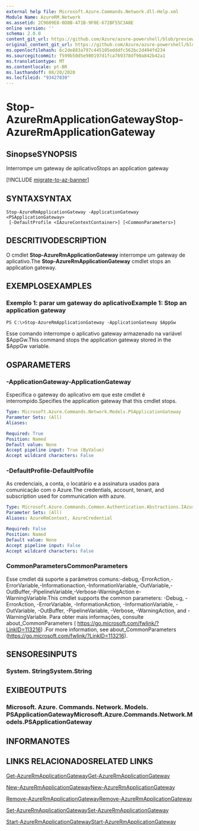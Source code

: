 ```yaml
---
external help file: Microsoft.Azure.Commands.Network.dll-Help.xml
Module Name: AzureRM.Network
ms.assetid: 2C9609E8-0D8B-471B-9F0E-672BF55C3A0E
online version: ''
schema: 2.0.0
content_git_url: https://github.com/Azure/azure-powershell/blob/preview/src/ResourceManager/Network/Commands.Network/help/Stop-AzureRmApplicationGateway.md
original_content_git_url: https://github.com/Azure/azure-powershell/blob/preview/src/ResourceManager/Network/Commands.Network/help/Stop-AzureRmApplicationGateway.md
ms.openlocfilehash: 6c2de883a797c445105edddfc562bc2d494fd234
ms.sourcegitcommit: f599b50d5e980197d1fca769378df90a842b42a1
ms.translationtype: MT
ms.contentlocale: pt-BR
ms.lasthandoff: 08/20/2020
ms.locfileid: "93427830"
---
```

# <span data-ttu-id="dff84-101">Stop-AzureRmApplicationGateway</span><span class="sxs-lookup"><span data-stu-id="dff84-101">Stop-AzureRmApplicationGateway</span></span>

## <span data-ttu-id="dff84-102">Sinopse</span><span class="sxs-lookup"><span data-stu-id="dff84-102">SYNOPSIS</span></span>
<span data-ttu-id="dff84-103">Interrompe um gateway de aplicativo</span><span class="sxs-lookup"><span data-stu-id="dff84-103">Stops an application gateway</span></span>

[!INCLUDE [migrate-to-az-banner](../../includes/migrate-to-az-banner.md)]

## <span data-ttu-id="dff84-104">SYNTAX</span><span class="sxs-lookup"><span data-stu-id="dff84-104">SYNTAX</span></span>

```
Stop-AzureRmApplicationGateway -ApplicationGateway <PSApplicationGateway>
 [-DefaultProfile <IAzureContextContainer>] [<CommonParameters>]
```

## <span data-ttu-id="dff84-105">DESCRITIVO</span><span class="sxs-lookup"><span data-stu-id="dff84-105">DESCRIPTION</span></span>
<span data-ttu-id="dff84-106">O cmdlet **Stop-AzureRmApplicationGateway** interrompe um gateway de aplicativo.</span><span class="sxs-lookup"><span data-stu-id="dff84-106">The **Stop-AzureRmApplicationGateway** cmdlet stops an application gateway.</span></span>

## <span data-ttu-id="dff84-107">EXEMPLOS</span><span class="sxs-lookup"><span data-stu-id="dff84-107">EXAMPLES</span></span>

### <span data-ttu-id="dff84-108">Exemplo 1: parar um gateway do aplicativo</span><span class="sxs-lookup"><span data-stu-id="dff84-108">Example 1: Stop an application gateway</span></span>
```
PS C:\>Stop-AzureRmApplicationGateway -ApplicationGateway $AppGw
```

<span data-ttu-id="dff84-109">Esse comando interrompe o aplicativo gateway armazenado na variável $AppGw.</span><span class="sxs-lookup"><span data-stu-id="dff84-109">This command stops the application gateway stored in the $AppGw variable.</span></span>

## <span data-ttu-id="dff84-110">OS</span><span class="sxs-lookup"><span data-stu-id="dff84-110">PARAMETERS</span></span>

### <span data-ttu-id="dff84-111">-ApplicationGateway</span><span class="sxs-lookup"><span data-stu-id="dff84-111">-ApplicationGateway</span></span>
<span data-ttu-id="dff84-112">Especifica o gateway do aplicativo em que este cmdlet é interrompido.</span><span class="sxs-lookup"><span data-stu-id="dff84-112">Specifies the application gateway that this cmdlet stops.</span></span>

```yaml
Type: Microsoft.Azure.Commands.Network.Models.PSApplicationGateway
Parameter Sets: (All)
Aliases: 

Required: True
Position: Named
Default value: None
Accept pipeline input: True (ByValue)
Accept wildcard characters: False
```

### <span data-ttu-id="dff84-113">-DefaultProfile</span><span class="sxs-lookup"><span data-stu-id="dff84-113">-DefaultProfile</span></span>
<span data-ttu-id="dff84-114">As credenciais, a conta, o locatário e a assinatura usados para comunicação com o Azure.</span><span class="sxs-lookup"><span data-stu-id="dff84-114">The credentials, account, tenant, and subscription used for communication with azure.</span></span>

```yaml
Type: Microsoft.Azure.Commands.Common.Authentication.Abstractions.IAzureContextContainer
Parameter Sets: (All)
Aliases: AzureRmContext, AzureCredential

Required: False
Position: Named
Default value: None
Accept pipeline input: False
Accept wildcard characters: False
```

### <span data-ttu-id="dff84-115">CommonParameters</span><span class="sxs-lookup"><span data-stu-id="dff84-115">CommonParameters</span></span>
<span data-ttu-id="dff84-116">Esse cmdlet dá suporte a parâmetros comuns:-debug,-ErrorAction,-ErrorVariable,-Informationaction,-InformationVariable,-OutVariable,-OutBuffer,-PipelineVariable,-Verbose-WarningAction e-WarningVariable.</span><span class="sxs-lookup"><span data-stu-id="dff84-116">This cmdlet supports the common parameters: -Debug, -ErrorAction, -ErrorVariable, -InformationAction, -InformationVariable, -OutVariable, -OutBuffer, -PipelineVariable, -Verbose, -WarningAction, and -WarningVariable.</span></span> <span data-ttu-id="dff84-117">Para obter mais informações, consulte about_CommonParameters ( https://go.microsoft.com/fwlink/?LinkID=113216) .</span><span class="sxs-lookup"><span data-stu-id="dff84-117">For more information, see about_CommonParameters (https://go.microsoft.com/fwlink/?LinkID=113216).</span></span>

## <span data-ttu-id="dff84-118">SENSORES</span><span class="sxs-lookup"><span data-stu-id="dff84-118">INPUTS</span></span>

### <span data-ttu-id="dff84-119">System. String</span><span class="sxs-lookup"><span data-stu-id="dff84-119">System.String</span></span>

## <span data-ttu-id="dff84-120">EXIBE</span><span class="sxs-lookup"><span data-stu-id="dff84-120">OUTPUTS</span></span>

### <span data-ttu-id="dff84-121">Microsoft. Azure. Commands. Network. Models. PSApplicationGateway</span><span class="sxs-lookup"><span data-stu-id="dff84-121">Microsoft.Azure.Commands.Network.Models.PSApplicationGateway</span></span>

## <span data-ttu-id="dff84-122">INFORMA</span><span class="sxs-lookup"><span data-stu-id="dff84-122">NOTES</span></span>

## <span data-ttu-id="dff84-123">LINKS RELACIONADOS</span><span class="sxs-lookup"><span data-stu-id="dff84-123">RELATED LINKS</span></span>

[<span data-ttu-id="dff84-124">Get-AzureRmApplicationGateway</span><span class="sxs-lookup"><span data-stu-id="dff84-124">Get-AzureRmApplicationGateway</span></span>](./Get-AzureRmApplicationGateway.md)

[<span data-ttu-id="dff84-125">New-AzureRmApplicationGateway</span><span class="sxs-lookup"><span data-stu-id="dff84-125">New-AzureRmApplicationGateway</span></span>](./New-AzureRmApplicationGateway.md)

[<span data-ttu-id="dff84-126">Remove-AzureRmApplicationGateway</span><span class="sxs-lookup"><span data-stu-id="dff84-126">Remove-AzureRmApplicationGateway</span></span>](./Remove-AzureRmApplicationGateway.md)

[<span data-ttu-id="dff84-127">Set-AzureRmApplicationGateway</span><span class="sxs-lookup"><span data-stu-id="dff84-127">Set-AzureRmApplicationGateway</span></span>](./Set-AzureRmApplicationGateway.md)

[<span data-ttu-id="dff84-128">Start-AzureRmApplicationGateway</span><span class="sxs-lookup"><span data-stu-id="dff84-128">Start-AzureRmApplicationGateway</span></span>](./Start-AzureRmApplicationGateway.md)


